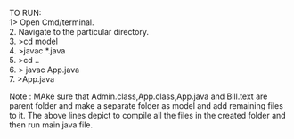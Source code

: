 TO RUN:
<br>
1>  Open Cmd/terminal.
<br>
2.  Navigate to the particular directory.
<br>
3.  >cd model
<br>
4.  >javac *.java
<br>
5.  >cd ..
<br>
6. > javac App.java
<br>
7. >App.java
<br>

Note : MAke sure that Admin.class,App.class,App.java and Bill.text are parent folder and make a separate folder as model and add remaining files to it.
The above lines depict to compile all the files in the created folder and then run main java file. 
